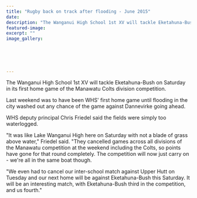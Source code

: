 ```yaml
---
title: "Rugby back on track after flooding - June 2015"
date: 
description: "The Wanganui High School 1st XV will tackle Eketahuna-Bush on Saturday in its first home game of the Manawatu Colts division competition, Wanganui Chronicle article on 25/6/15..."
featured-image: 
excerpt: ""
image_gallery:
	
	
	
	
	
---
```


<p>The Wanganui High School 1st XV will tackle Eketahuna-Bush on Saturday in its first home game of the Manawatu Colts division competition.</p>
<p>Last weekend was to have been WHS' first home game until flooding in the city washed out any chance of the game against Dannevirke going ahead.</p>
<p>WHS deputy principal Chris Friedel said the fields were simply too waterlogged.</p>
<p>"It was like Lake Wanganui High here on Saturday with not a blade of grass above water," Friedel said. "They cancelled games across all divisions of the Manawatu competition at the weekend including the Colts, so points have gone for that round completely. The competition will now just carry on - we're all in the same boat though.</p>
<p>"We even had to cancel our inter-school match against Upper Hutt on Tuesday and our next home will be against Eketahuna-Bush this Saturday. It will be an interesting match, with Eketahuna-Bush third in the competition, and us fourth."</p>

